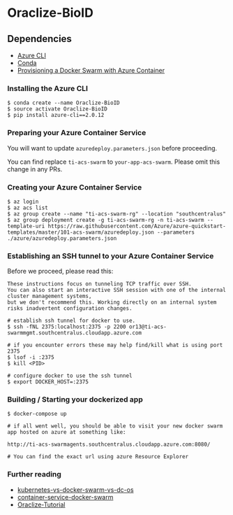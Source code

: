 # Oraclize-BioID

## Dependencies

* [Azure CLI](https://github.com/Azure/azure-cli)
* [Conda](https://www.continuum.io/downloads)
* [Provisioning a Docker Swarm with Azure Container ](https://www.youtube.com/watch?v=DPpQcmIM9Gs)


### Installing the Azure CLI

```
$ conda create --name Oraclize-BioID
$ source activate Oraclize-BioID
$ pip install azure-cli==2.0.12
```

### Preparing your Azure Container Service

You will want to update `azuredeploy.parameters.json` before proceeding.

You can find replace `ti-acs-swarm` to `your-app-acs-swarm`. Please omit this change in any PRs.


### Creating your Azure Container Service

```
$ az login
$ az acs list
$ az group create --name "ti-acs-swarm-rg" --location "southcentralus"
$ az group deployment create -g ti-acs-swarm-rg -n ti-acs-swarm --template-uri https://raw.githubusercontent.com/Azure/azure-quickstart-templates/master/101-acs-swarm/azuredeploy.json --parameters ./azure/azuredeploy.parameters.json
```

### Establishing an SSH tunnel to your Azure Container Service

Before we proceed, please read this:

```
These instructions focus on tunneling TCP traffic over SSH. 
You can also start an interactive SSH session with one of the internal cluster management systems, 
but we don't recommend this. Working directly on an internal system risks inadvertent configuration changes.
```

```
# establish ssh tunnel for docker to use.
$ ssh -fNL 2375:localhost:2375 -p 2200 or13@ti-acs-swarmmgmt.southcentralus.cloudapp.azure.com

# if you encounter errors these may help find/kill what is using port 2375
$ lsof -i :2375
$ kill <PID>

# configure docker to use the ssh tunnel
$ export DOCKER_HOST=:2375
```

### Building / Starting your dockerized app

```
$ docker-compose up

# if all went well, you should be able to visit your new docker swarm app hosted on azure at something like:

http://ti-acs-swarmagents.southcentralus.cloudapp.azure.com:8080/

# You can find the exact url using azure Resource Explorer

```

### Further reading

* [kubernetes-vs-docker-swarm-vs-dc-os](https://blog.netsil.com/kubernetes-vs-docker-swarm-vs-dc-os-may-2017-orchestrator-shootout-fdc59c28ec16)
* [container-service-docker-swarm](https://docs.microsoft.com/en-us/azure/container-service/dcos-swarm/container-service-docker-swarm)
* [Oraclize-Tutorial](https://github.com/johnhckuo/Oraclize-Tutorial)


